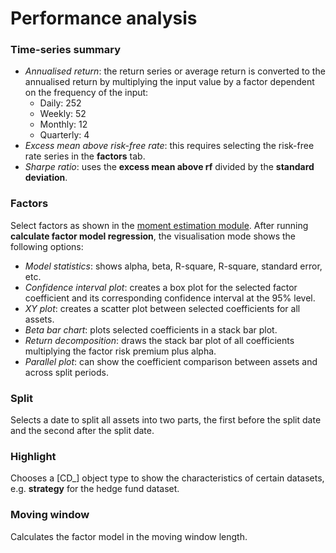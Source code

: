 # Performance analysis

### Time-series summary

* _Annualised return_: the return series or average return is converted to the annualised return by multiplying the input value by a factor dependent on the frequency of the input:
  * Daily: 252
  * Weekly: 52
  * Monthly: 12
  * Quarterly: 4
* _Excess mean above risk-free rate_: this requires selecting the risk-free rate series in the **factors** tab.
* _Sharpe ratio_: uses the **excess mean above rf** divided by the **standard deviation**.

### Factors&#x20;

Select factors as shown in the [moment estimation module](moment-estimation.md). After running **calculate factor model regression**, the visualisation mode shows the following options:

* _Model statistics_: shows alpha, beta, R-square, R-square, standard error, etc.
* _Confidence interval plot_: creates a box plot for the selected factor coefficient and its corresponding confidence interval at the 95% level.
* _XY plot_: creates a scatter plot between selected coefficients for all assets.
* _Beta bar chart_: plots selected coefficients in a stack bar plot.
* _Return decomposition_: draws the stack bar plot of all coefficients multiplying the factor risk premium plus alpha.
* _Parallel plot_: can show the coefficient comparison between assets and across split periods.

### Split&#x20;

Selects a date to split all assets into two parts, the first before the split date and the second after the split date.

### Highlight

Chooses a \[CD\_] object type to show the characteristics of certain datasets, e.g. **strategy** for the hedge fund dataset.

### Moving window

Calculates the factor model in the moving window length.

